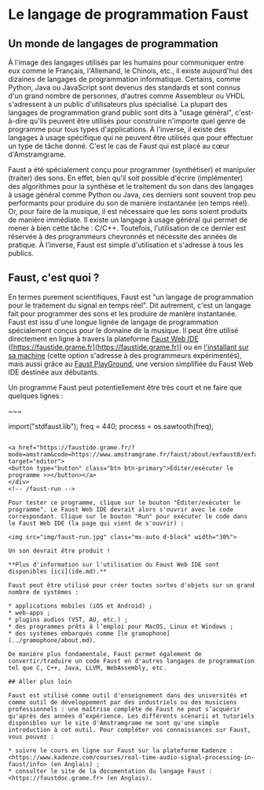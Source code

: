 # Le langage de programmation Faust

## Un monde de langages de programmation

À l'image des langages utilisés par les humains pour communiquer entre eux comme le Français, l'Allemand, le Chinois, etc., il existe aujourd'hui des dizaines de langages de programmation informatique. Certains, comme Python, Java ou JavaScript sont devenus des standards et sont connus d'un grand nombre de personnes, d'autres comme Assembleur ou VHDL s'adressent à un public d'utilisateurs plus spécialisé. La plupart des langages de programmation grand public sont dits à "usage général", c'est-à-dire qu'ils peuvent être utilisés pour construire n'importe quel genre de programme pour tous types d'applications. À l'inverse, il existe des langages à usage spécifique qui ne peuvent être utilisés que pour effectuer un type de tâche donné. C'est le cas de Faust qui est placé au cœur d'Amstramgrame.

Faust a été spécialement conçu pour programmer (synthétiser) et manipuler (traiter) des sons. En effet, bien qu'il soit possible d'écrire (implémenter) des algorithmes pour la synthèse et le traitement du son dans des langages à usage général comme Python ou Java, ces derniers sont souvent trop peu performants pour produire du son de manière instantanée (en temps réel). Or, pour faire de la musique, il est nécessaire que les sons soient produits de manière immédiate. Il existe un langage à usage général qui permet de mener à bien cette tâche : C/C++. Toutefois, l'utilisation de ce dernier est réservée à des programmeurs chevronnés et nécessite des années de pratique. À l'inverse, Faust est simple d'utilisation et s'adresse à tous les publics.

## Faust, c'est quoi ?

En termes purement scientifiques, Faust est "un langage de programmation pour le traitement du signal en temps réel". Dit autrement, c'est un langage fait pour programmer des sons et les produire de manière instantanée. Faust est issu d'une longue lignée de langage de programmation spécialement conçus pour le domaine de la musique. Il peut être utilisé directement en ligne à travers la plateforme [Faust Web IDE](ide.md) ([https://faustide.grame.fr](https://faustide.grame.fr)) ou en [l'installant sur sa machine](https://github.com/grame-cncm/faust) (cette option s'adresse à des programmeurs expérimentés), mais aussi grâce au [Faust PlayGround](https://amstramgrame.github.io/faustplayground/), une version simplifiée du Faust Web IDE destinée aux débutants.

Un programme Faust peut potentiellement être très court et ne faire que quelques lignes :

<!-- faust-run -->
<div class="faust-run">
~~~

import("stdfaust.lib");
freq = 440;
process = os.sawtooth(freq);
 
~~~

<a href="https://faustide.grame.fr/?mode=amstram&code=https://www.amstramgrame.fr/faust/about/exfaust0/exfaust0.dsp" target="editor">
<button type="button" class="btn btn-primary">Éditer/exécuter le programme >></button></a>
</div>
<!-- /faust-run -->

Pour tester ce programme, clique sur le bouton "Éditer/exécuter le programme". Le Faust Web IDE devrait alors s'ouvrir avec le code correspondant. Clique sur le bouton "Run" pour exécuter le code dans le Faust Web IDE (la page qui vient de s'ouvrir) : 

<img src="img/faust-run.jpg" class="mx-auto d-block" width="30%">

Un son devrait être produit !

**Plus d'information sur l'utilisation du Faust Web IDE sont disponibles [ici](ide.md).**

Faust peut être utilisé pour créer toutes sortes d'objets sur un grand nombre de systèmes :

* applications mobiles (iOS et Android) ;
* web-apps ;
* plugins audios (VST, AU, etc.) ;
* des programmes prêts à l’emploi pour MacOS, Linux et Windows ;
* des systèmes embarqués comme [le gramophone](../gramophone/about.md). 

De manière plus fondamentale, Faust permet également de convertir/traduire un code Faust en d'autres langages de programmation tel que C, C++, Java, LLVM, WebAssembly, etc.

## Aller plus loin

Faust est utilisé comme outil d'enseignement dans des universités et comme outil de développement par des industriels ou des musiciens professionnels : une maîtrise complète de Faust ne peut s’acquérir qu'après des années d’expérience. Les différents scénarii et tutoriels disponibles sur le site d'Amstramgrame ne sont qu'une simple introduction à cet outil. Pour compléter vos connaissances sur Faust, vous pouvez :

* suivre le cours en ligne sur Faust sur la plateforme Kadenze : <https://www.kadenze.com/courses/real-time-audio-signal-processing-in-faust/info> (en Anglais) ;
* consulter le site de la documentation du langage Faust : <https://faustdoc.grame.fr> (en Anglais).



